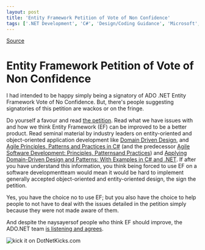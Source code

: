```yaml
---
layout: post
title: 'Entity Framework Petition of Vote of Non Confidence'
tags: ['.NET Development', 'C#', 'Design/Coding Guidance', 'Microsoft', 'Software Development', 'msmvps', 'June 2008']
---
```

[Source](http://blogs.msmvps.com/peterritchie/2008/06/25/entity-framework-petition-of-vote-of-non-confidence/ "Permalink to Entity Framework Petition of Vote of Non Confidence")

# Entity Framework Petition of Vote of Non Confidence

I had intended to be happy simply being a signatory of ADO .NET Entity Framework Vote of No Confidence. But, there's people suggesting signatories of this petition are wackos or on the fringe.

Do yourself a favour and read [the petition][1]. Read what we have issues with and how we think Entity Framework (EF) can be improved to be a better product. Read seminal material by industry leaders on entity-oriented and object-oriented application development like [Domain Driven Design][2], and [Agile Principles, Patterns and Practices in C#][3] (and the predecessor [Agile Software Development: Principles, Patternsand Practices][4]) and [Applying Domain-Driven Design and Patterns: With Examples in C# and .NET][5]. If after you have understand this information, you think being forced to use EF on a software developmentteam would mean it would be hard to implement generally accepted object-oriented and entity-oriented design, the sign the petition.

Yes, you have the choice no to use EF; but you also have the choice to help people to not have to deal with the issues detailed in the petition simply because they were not made aware of them.

And despite the naysayersof people who think EF should improve, the ADO.NET team [is listening and agrees][6].

![kick it on DotNetKicks.com][7]

[1]: http://efvote.wufoo.com/forms/ado-net-entity-framework-vote-of-no-confidence/
[2]: http://www.amazon.com/Domain-Driven-Design-Tackling-Complexity-Software/dp/0321125215/ref=pd_bbs_sr_1?ie=UTF8&s=books&qid=1214414934&sr=1-1
[3]: http://www.amazon.com/Principles-Patterns-Practices-Robert-Martin/dp/0131857258
[4]: http://www.amazon.com/Software-Development-Principles-Patterns-Practices/dp/0135974445
[5]: http://www.amazon.com/Applying-Domain-Driven-Design-Patterns-Examples/dp/0321268202/ref=pd_bbs_sr_1?ie=UTF8&s=books&qid=1214415016&sr=1-1
[6]: http://blogs.msdn.com/efdesign/archive/2008/06/23/transparency-in-the-design-process.aspx
[7]: http://www.dotnetkicks.com/Services/Images/KickItImageGenerator.ashx?url=http%3a%2f%2fmsmvps.com%2fblogs%2fpeterritchie%2farchive%2f2008%2f06%2f25%2fentity-framework-petition-of-vote-of-non-confidence.aspx


